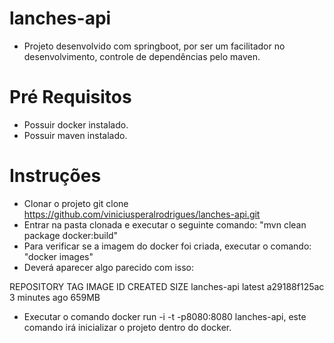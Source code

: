 # lanches-api
- Projeto desenvolvido com springboot, por ser um facilitador no desenvolvimento, controle de dependências pelo maven.

# Pré Requisitos
- Possuir docker instalado.
- Possuir maven instalado.

# Instruções

- Clonar o projeto git clone https://github.com/viniciusperalrodrigues/lanches-api.git
- Entrar na pasta clonada e executar o seguinte comando: "mvn clean package docker:build"
- Para verificar se a imagem do docker foi criada, executar o comando: "docker images"
- Deverá aparecer algo parecido com isso:

REPOSITORY          TAG                 IMAGE ID            CREATED             SIZE
lanches-api         latest              a29188f125ac        3 minutes ago       659MB

- Executar o comando docker run -i -t -p8080:8080 lanches-api, este comando irá inicializar o projeto dentro do docker.
